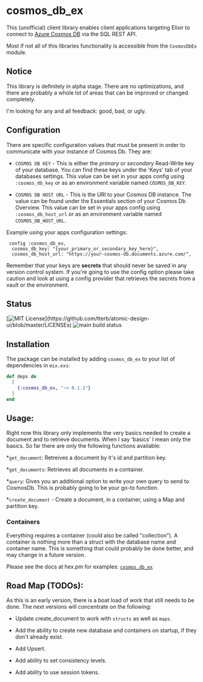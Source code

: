 # cosmos_db_ex

This (unofficial) client library enables client applications targeting Elixir to connect to 
[Azure Cosmos DB](https://azure.microsoft.com/services/cosmos-db/) via the SQL REST API.

Most if not all of this libraries functionality is accessible from the `CosmosDbEx` module.

## Notice

This library is definitely in alpha stage.  There are no optimizations, and there are probably a
whole lot of areas that can be improved or changed completely.

I'm looking for any and all feedback: good, bad, or ugly.


## Configuration

There are specific configuration values that must be present in order to communicate with your
instance of Cosmos Db.  They are:

  * `COSMOS DB KEY` - This is either the *primary* or *secondary* Read-Write key of your database.
  You can find these keys under the 'Keys' tab of your databases settings.
  This value can be set in your apps config using `:cosmos_db_key` or as an environment variable
  named `COSMOS_DB_KEY`.

  * `COSMOS DB HOST URL` - This is the URI to your Cosmos DB instance. The value can be found
  under the Essentials section of your Cosmos Db Overview.
  This value can be set in your apps config using `:cosmos_db_host_url` or as an environment
  variable named `COSMOS_DB_HOST_URL`.


  Example using your apps configuration settings:

     config :cosmos_db_ex,
      cosmos_db_key: "{your_primary_or_secondary_key_here}",
      cosmos_db_host_url: "https://your-cosmos-db.documents.azure.com/",

  Remember that your keys are **secrets** that should never be saved in any version control system. If
  you're going to use the config option please take caution and look at using a config provider
  that retrieves the secrets from a vault or the environment.


## Status

[![MIT License](https://img.shields.io/apm/l/atomic-design-ui.svg?)](https://github.com/tterb/atomic-design-ui/blob/master/LICENSEs) ![main build status](https://github.com/jeramyRR/cosmos_db_ex/actions/workflows/elixir.yml/badge.svg)

## Installation

The package can be installed by adding `cosmos_db_ex` to your list of dependencies in `mix.exs`:

```elixir
def deps do
  [
    {:cosmos_db_ex, "~> 0.1.1"}
  ]
end
```

## Usage:

Right now this library only implements the very basics needed to create a document and to retrieve
documents.  When I say 'basics' I mean only the basics.  So far there are only the following functions
available:

  *`get_document`: Retreives a document by it's id and partition key.

  *`get_documents`: Retrieves all documents in a container.

  *`query`: Gives you an additional option to write your own query to send to CosmosDb.  This is
  probably going to be your go-to function.

  *`create_document` - Create a document, in a container, using a Map and partition key.

### Containers

Everything requires a container (could also be called "collection").  A container is nothing more
than a struct with the database name and container name.  This is something that could probably be
done better, and may change in a future version.

Please see the docs at hex.pm for examples: [`cosmos_db_ex`](http://hexdocs.pm/cosmos_db_ex)

## Road Map (TODOs):

  As this is an early version, there is a boat load of work that still needs to be done.  The next
  versions will concentrate on the following:

  * Update create_document to work with `structs` as well as `maps`.
  
  * Add the ability to create new database and containers on startup, if they don't already exist.
  
  * Add Upsert.

  * Add ability to set consistency levels.

  * Add ability to use session tokens.
